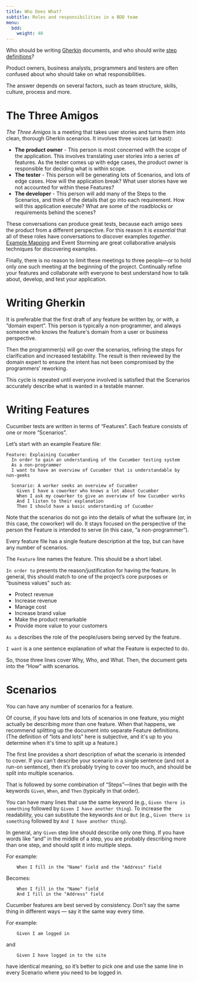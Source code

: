 ```yaml
---
title: Who Does What?
subtitle: Roles and responsibilities in a BDD team
menu:
  bdd:
    weight: 40
---
```


Who should be writing [Gherkin](/gherkin/) documents, and who should write
[step definitions](/cucumber/api/#step-definitions)?

Product owners, business analysts, programmers and testers are often confused
about who should take on what responsibilities.

The answer depends on several factors, such as team structure, skills, culture,
process and more.

# The Three Amigos

*The Three Amigos* is a meeting that takes user stories and turns them into clean, thorough Gherkin scenarios. It involves three voices (at least):

- **The product owner** - This person is most concerned with the scope of the application. This involves translating user stories into a series of features. As the tester comes up with edge cases, the product owner is responsible for deciding what is within scope.
- **The tester** - This person will be generating lots of Scenarios, and lots of edge cases. How will the application break? What user stories have we not accounted for within these Features?
- **The developer** - This person will add many of the Steps to the Scenarios, and think of the details that go into each requirement. How will this application execute? What are some of the roadblocks or requirements behind the scenes?

These conversations can produce great tests, because each amigo sees
the product from a different perspective. For this reason it is *essential* that all of these roles have conversations to discover examples *together*.
[Example Mapping](/bdd/example-mapping) and Event Storming are great collaborative analysis techniques for discovering examples.

Finally, there is no reason to limit these meetings to three people—or to hold only one such meeting at the beginning of the project. Continually refine your features and collaborate with everyone to best understand how to talk about, develop, and test your application.

# Writing Gherkin

It is preferable that the first draft of any feature be written by, or with, a
“domain expert”. This person is typically a non-programmer, and always someone who knows the feature's domain from a user or business perspective.

Then the programmer(s) will go over the scenarios, refining the steps for
clarification and increased testability. The result is then reviewed by the domain expert to ensure the intent has not been compromised by the programmers’
reworking.

This cycle is repeated until everyone involved is satisfied that the
Scenarios accurately describe what is wanted in a testable manner.


# Writing Features

Cucumber tests are written in terms of “Features”. Each feature consists of one or more “Scenarios”.

Let’s start with an example Feature file:

```Gherkin
Feature: Explaining Cucumber
  In order to gain an understanding of the Cucumber testing system
  As a non-programmer
  I want to have an overview of Cucumber that is understandable by non-geeks

  Scenario: A worker seeks an overview of Cucumber
    Given I have a coworker who knows a lot about Cucumber
    When I ask my coworker to give an overview of how Cucumber works
    And I listen to their explanation
    Then I should have a basic understanding of Cucumber
```

Note that the scenarios do not go into the details of what the software
(or, in this case, the coworker) will do. It stays focused on the perspective of
the person the Feature is intended to serve (in this case, “a non-programmer”).

Every feature file has a single feature description at the top, but can have any
number of scenarios.

The `Feature` line names the feature. This should be a short label.

`In order to` presents the reason/justification for having the feature. In
general, this should match to one of the project’s core purposes or “business
values” such as:

- Protect revenue
- Increase revenue
- Manage cost
- Increase brand value
- Make the product remarkable
- Provide more value to your customers

`As a` describes the role of the people/users being served by the feature.

`I want` is a one sentence explanation of what the Feature is expected to do.

So, those three lines cover Why, Who, and What. Then, the document gets into the “How” with scenarios.

# Scenarios

You can have any number of scenarios for a feature.

Of course, if you have lots and lots of scenarios in one feature, you might
actually be describing *more* than one feature. When that happens, we recommend
splitting up the document into separate Feature definitions. (The definition of
“lots and lots” here is subjective, and it's up to you determine when it's time to split up a feature.)

The first line provides a short description of what the scenario is intended to
cover. If you can’t describe your scenario in a single sentence (and not a
run-on sentence), then it’s probably trying to cover too much, and should be
split into multiple scenarios.

That is followed by some combination of “Steps”—lines that begin with the
keywords `Given`, `When`, and `Then` (typically in that order).

You can have many lines that use the same keyword (e.g., `Given there is something` followed by `Given I have another thing`). To increase the readability, you can substitute the keywords `And` or `But` (e.g., `Given there is something` followed by `And I have another thing`).

In general, any `Given` step line should describe only one thing. If you have
words like “and” in the middle of a step, you are probably describing more than
one step, and should split it into multiple steps.

For example:

```gherkin
	When I fill in the "Name" field and the "Address" field
```

Becomes:

```gherkin
	When I fill in the "Name" field
	And I fill in the "Address" field
```

Cucumber features are best served by consistency. Don't say the same thing in
different ways — say it the same way every time.

For example:

```gherkin
	Given I am logged in
```

and

```Gherkin
	Given I have logged in to the site
```

have identical meaning, so it’s better to pick one and use the same line in
every Scenario where you need to be logged in.
